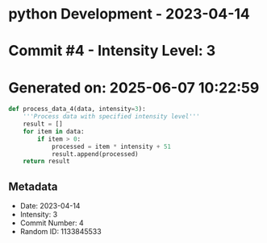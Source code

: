 ﻿# python Development - 2023-04-14
# Commit #4 - Intensity Level: 3
# Generated on: 2025-06-07 10:22:59
```python
def process_data_4(data, intensity=3):
    '''Process data with specified intensity level'''
    result = []
    for item in data:
        if item > 0:
            processed = item * intensity + 51
            result.append(processed)
    return result
```
## Metadata
- Date: 2023-04-14
- Intensity: 3
- Commit Number: 4
- Random ID: 1133845533
